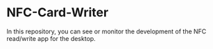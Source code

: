 # NFC-Card-Writer
In this repository, you can see or monitor the development of the NFC read/write app for the desktop.
